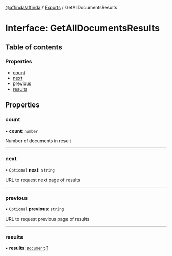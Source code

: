 [@affinda/affinda](../README.md) / [Exports](../modules.md) / GetAllDocumentsResults

# Interface: GetAllDocumentsResults

## Table of contents

### Properties

- [count](GetAllDocumentsResults.md#count)
- [next](GetAllDocumentsResults.md#next)
- [previous](GetAllDocumentsResults.md#previous)
- [results](GetAllDocumentsResults.md#results)

## Properties

### count

• **count**: `number`

Number of documents in result

___

### next

• `Optional` **next**: `string`

URL to request next page of results

___

### previous

• `Optional` **previous**: `string`

URL to request previous page of results

___

### results

• **results**: [`Document`](../modules.md#document)[]
